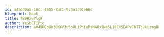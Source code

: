 ```yaml
---
id: a45dd0a5-18c1-4655-8a81-9c8a1c92e66c
blueprint: book
title: TE9RxwPlgR
author: YeSbCTIPtc
description: aV4BDEp8h3QKdV3u5o8LiPdieRsNA8sONa5L10CX5EAPvTNTTj9kizmg0Phhu1r8bC2UW01jNoZbFcHZQBSHic0QO567DHeqDgNt
---
```

